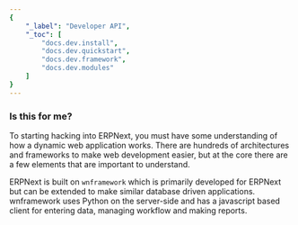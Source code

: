 ```yaml
---
{
	"_label": "Developer API",
	"_toc": [
		"docs.dev.install",
		"docs.dev.quickstart",
		"docs.dev.framework",
		"docs.dev.modules"
	]
}
---
```

### Is this for me?

To starting hacking into ERPNext, you must have some understanding of how a dynamic web application works. There are hundreds of architectures and frameworks to make web development easier, but at the core there are a few elements that are important to understand.

ERPNext is built on `wnframework` which is primarily developed for ERPNext but can be extended to make similar database driven applications. wnframework uses Python on the server-side and has a javascript based client for entering data, managing workflow and making reports.